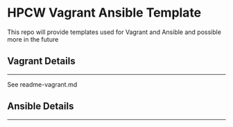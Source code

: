 # HPCW Vagrant Ansible Template
This repo will provide templates used for Vagrant and Ansible and possible more in the future

## Vagrant Details
---
See readme-vagrant.md


## Ansible Details
---

